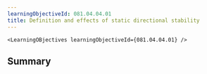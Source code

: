 ```yaml
---
learningObjectiveId: 081.04.04.01
title: Definition and effects of static directional stability
---
```


```tsx eval
<LearningOBjectives learningObjectiveId={081.04.04.01} />
```

## Summary
